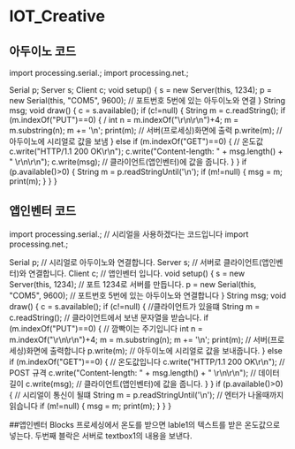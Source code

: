 # IOT_Creative
## 아두이노 코드
import processing.serial.; 
import processing.net.;

Serial p; 
Server s; 
Client c; 
void setup() {
s = new Server(this, 1234); 
p = new Serial(this, "COM5", 9600); // 포트번호 5번에 있는 아두이노와 연결
}
String msg;
void draw() {
c = s.available();
if (c!=null) { 
String m = c.readString(); 
if (m.indexOf("PUT")==0) { /
int n = m.indexOf("\r\n\r\n")+4;
m = m.substring(n);
m += '\n';
print(m); // 서버(프로세싱)화면에 출력
p.write(m); // 아두이노에 시리얼로 값을 보냄
}
else if (m.indexOf("GET")==0) { // 온도값
c.write("HTTP/1.1 200 OK\r\n"); 
c.write("Content-length: " + msg.length() + " \r\n\r\n");
c.write(msg); // 클라이언트(앱인벤터)에 값을 줍니다.
}
}
if (p.available()>0) { 
String m = p.readStringUntil('\n'); 
if (m!=null) {
msg = m;
print(m);
}
}
}
## 앱인벤터 코드

import processing.serial.; // 시리얼을 사용하겠다는 코드입니다
import processing.net.;

Serial p; // 시리얼로 아두이노와 연결합니다.
Server s; // 서버로 클라이언트(앱인벤터)와 연결합니다.
Client c; // 앱인벤터 입니다.
void setup() {
s = new Server(this, 1234); // 포트 1234로 서버를 만듭니다.
p = new Serial(this, "COM5", 9600); // 포트번호 5번에 있는 아두이노와 연결합니다
}
String msg;
void draw() {
c = s.available();
if (c!=null) { //클라이언트가 있을떄
String m = c.readString(); // 클라이언트에서 보낸 문자열을 받습니다.
if (m.indexOf("PUT")==0) { // 깜빡이는 주기입니다
int n = m.indexOf("\r\n\r\n")+4;
m = m.substring(n);
m += '\n';
print(m); // 서버(프로세싱)화면에 출력합니다
p.write(m); // 아두이노에 시리얼로 값을 보내줍니다.
}
else if (m.indexOf("GET")==0) { // 온도값입니다
c.write("HTTP/1.1 200 OK\r\n"); // POST 규격
c.write("Content-length: " + msg.length() + " \r\n\r\n"); // 데이터 길이
c.write(msg); // 클라이언트(앱인벤터)에 값을 줍니다.
}
}
if (p.available()>0) { // 시리얼이 통신이 될떄
String m = p.readStringUntil('\n'); // 엔터가 나올때까지 읽습니다
if (m!=null) {
msg = m;
print(m);
}
}
}

##앱인벤터 Blocks
프로세싱에서 온도를 받으면 lable1의 텍스트를 받은 온도값으로 넣는다. 두번째 블락은 서버로 textbox1의 내용을 보낸다. 
